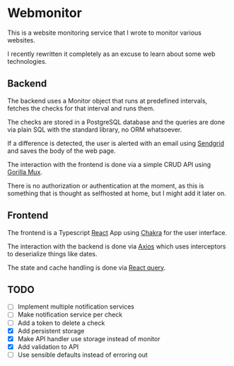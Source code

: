 # Webmonitor

This is a website monitoring service that I wrote to monitor various
websites.

I recently rewritten it completely as an excuse to learn about some web
technologies.

## Backend
The backend uses a Monitor object that runs at predefined intervals, fetches the checks for that interval and runs them.

The checks are stored in a PostgreSQL database and the queries are done via plain SQL with the standard library, no ORM whatsoever.

If a difference is detected, the user is alerted with an email using [Sendgrid](https://sendgrid.com/) and saves the body of the web page.

The interaction with the frontend is done via a simple CRUD API using [Gorilla Mux](https://github.com/gorilla/mux).

There is no authorization or authentication at the moment, as this is something that is thought as selfhosted at home, but I might add it later on.


## Frontend
The frontend is a Typescript [React](https://reactjs.org/) App using [Chakra](https://chakra-ui.com/) for the user interface.

The interaction with the backend is done via [Axios](https://github.com/axios/axios) which uses interceptors to deserialize things like dates.

The state and cache handling is done via [React query](https://react-query.tanstack.com/).

## TODO
* [ ] Implement multiple notification services
* [ ] Make notification service per check
* [ ] Add a token to delete a check
* [x] Add persistent storage
* [x] Make API handler use storage instead of monitor
* [x] Add validation to API
* [ ] Use sensible defaults instead of erroring out
